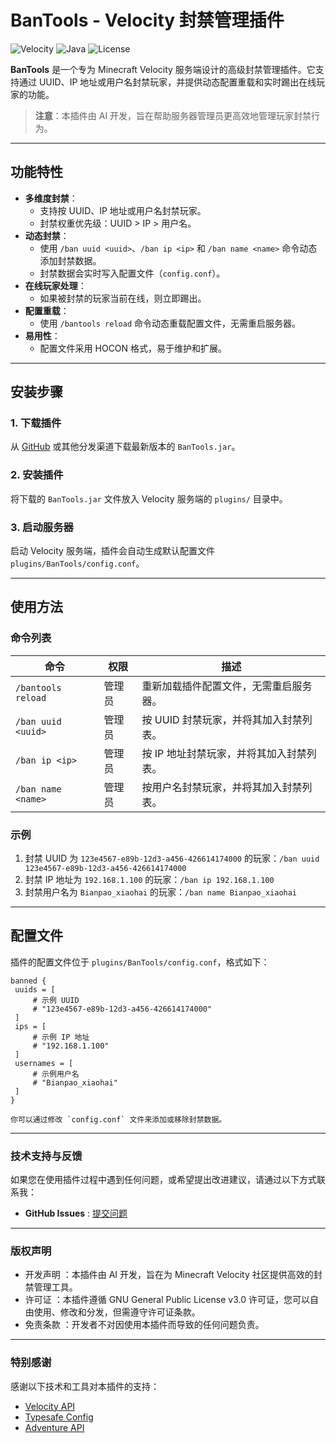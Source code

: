 # BanTools - Velocity 封禁管理插件

![Velocity](https://img.shields.io/badge/Velocity-3.x-blue) ![Java](https://img.shields.io/badge/Java-11-green) ![License](https://img.shields.io/badge/License-GPLv3-green.svg)

**BanTools** 是一个专为 Minecraft Velocity 服务端设计的高级封禁管理插件。它支持通过 UUID、IP 地址或用户名封禁玩家，并提供动态配置重载和实时踢出在线玩家的功能。

> **注意**：本插件由 AI 开发，旨在帮助服务器管理员更高效地管理玩家封禁行为。

---

## 功能特性

- **多维度封禁**：
    - 支持按 UUID、IP 地址或用户名封禁玩家。
    - 封禁权重优先级：UUID > IP > 用户名。
- **动态封禁**：
    - 使用 `/ban uuid <uuid>`、`/ban ip <ip>` 和 `/ban name <name>` 命令动态添加封禁数据。
    - 封禁数据会实时写入配置文件（`config.conf`）。
- **在线玩家处理**：
    - 如果被封禁的玩家当前在线，则立即踢出。
- **配置重载**：
    - 使用 `/bantools reload` 命令动态重载配置文件，无需重启服务器。
- **易用性**：
    - 配置文件采用 HOCON 格式，易于维护和扩展。

---

## 安装步骤

### 1. 下载插件
从 [GitHub](https://github.com/NSrank/BanTools) 或其他分发渠道下载最新版本的 `BanTools.jar`。

### 2. 安装插件
将下载的 `BanTools.jar` 文件放入 Velocity 服务端的 `plugins/` 目录中。

### 3. 启动服务器
启动 Velocity 服务端，插件会自动生成默认配置文件 `plugins/BanTools/config.conf`。

---

## 使用方法

### 命令列表

| 命令                     | 权限   | 描述                                                                 |
|--------------------------|--------|----------------------------------------------------------------------|
| `/bantools reload`       | 管理员 | 重新加载插件配置文件，无需重启服务器。                               |
| `/ban uuid <uuid>`       | 管理员 | 按 UUID 封禁玩家，并将其加入封禁列表。                              |
| `/ban ip <ip>`           | 管理员 | 按 IP 地址封禁玩家，并将其加入封禁列表。                            |
| `/ban name <name>`       | 管理员 | 按用户名封禁玩家，并将其加入封禁列表。                              |

### 示例
1. 封禁 UUID 为 `123e4567-e89b-12d3-a456-426614174000` 的玩家：`/ban uuid 123e4567-e89b-12d3-a456-426614174000`
2. 封禁 IP 地址为 `192.168.1.100` 的玩家：`/ban ip 192.168.1.100`
3. 封禁用户名为 `Bianpao_xiaohai` 的玩家：`/ban name Bianpao_xiaohai`

---

## 配置文件

插件的配置文件位于 `plugins/BanTools/config.conf`，格式如下：

```
banned {
 uuids = [
     # 示例 UUID
     # "123e4567-e89b-12d3-a456-426614174000"
 ]
 ips = [
     # 示例 IP 地址
     # "192.168.1.100"
 ]
 usernames = [
     # 示例用户名
     # "Bianpao_xiaohai"
 ]
}

你可以通过修改 `config.conf` 文件来添加或移除封禁数据。
```

---

### 技术支持与反馈
如果您在使用插件过程中遇到任何问题，或希望提出改进建议，请通过以下方式联系我：

- **GitHub Issues** : [提交问题](https://github.com/NSrank/BanTools/issues)

---

### 版权声明
- 开发声明 ：本插件由 AI 开发，旨在为 Minecraft Velocity 社区提供高效的封禁管理工具。
- 许可证 ：本插件遵循 GNU General Public License v3.0 许可证，您可以自由使用、修改和分发，但需遵守许可证条款。
- 免责条款 ：开发者不对因使用本插件而导致的任何问题负责。

---

### 特别感谢
感谢以下技术和工具对本插件的支持：

- [Velocity API](https://papermc.io/software/velocity)
- [Typesafe Config](https://github.com/lightbend/config?spm=a2ty_o01.29997173.0.0.7c5733f51H3mj8)
- [Adventure API](https://github.com/KyoriPowered/adventure?spm=a2ty_o01.29997173.0.0.7c5733f51H3mj8)